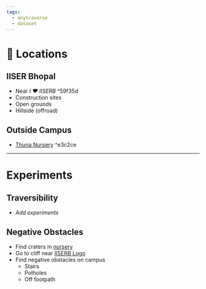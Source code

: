 ```yaml
---
tags:
  - anytraverse
  - dataset
---
```

# 📍 Locations

## IISER Bhopal

- Near *I ♥ IISERB* ^59f35d
- Construction sites
- Open grounds
- Hillside (offroad)

## Outside Campus

- [Thuna Nursery](https://maps.app.goo.gl/drvse4R6qBnSHVUY7) ^e3c2ce

---

# Experiments

## Traversibility

- *Add experiments*

## Negative Obstacles

- Find craters in [nursery](#^e3c2ce)
- Go to cliff near [IISERB Logo](#^59f35d)
- Find negative obstacles on campus
	- Stairs
	- Potholes
	- Off footpath